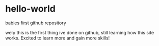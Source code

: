 # hello-world
babies first github repository

welp this is the first thing ive done on github, still learning how this site works. Excited to learn more and gain more skills!
